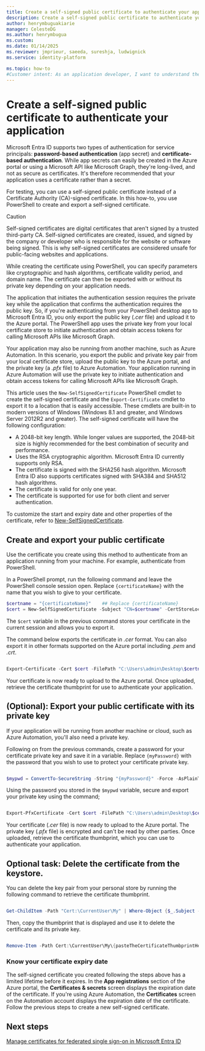 ```yaml
---
title: Create a self-signed public certificate to authenticate your application
description: Create a self-signed public certificate to authenticate your application.
author: henrymbuguakiarie
manager: CelesteDG
ms.author: henrymbugua
ms.custom:
ms.date: 01/14/2025
ms.reviewer: jmprieur, saeeda, sureshja, ludwignick
ms.service: identity-platform

ms.topic: how-to
#Customer intent: As an application developer, I want to understand the basic concepts of authentication and authorization in the Microsoft identity platform.
---
```


# Create a self-signed public certificate to authenticate your application

Microsoft Entra ID supports two types of authentication for service principals: **password-based authentication** (app secret) and **certificate-based authentication**. While app secrets can easily be created in the Azure portal or using a Microsoft API like Microsoft Graph, they're long-lived, and not as secure as certificates. It's therefore recommended that your application uses a certificate rather than a secret.

For testing, you can use a self-signed public certificate instead of a Certificate Authority (CA)-signed certificate. In this how-to, you use PowerShell to create and export a self-signed certificate.

> [!CAUTION]
> Self-signed certificates are digital certificates that aren't signed by a trusted third-party CA. Self-signed certificates are created, issued, and signed by the company or developer who is responsible for the website or software being signed. This is why self-signed certificates are considered unsafe for public-facing websites and applications.

While creating the certificate using PowerShell, you can specify parameters like cryptographic and hash algorithms, certificate validity period, and domain name. The certificate can then be exported with or without its private key depending on your application needs.

The application that initiates the authentication session requires the private key while the application that confirms the authentication requires the public key. So, if you're authenticating from your PowerShell desktop app to Microsoft Entra ID, you only export the public key (_.cer_ file) and upload it to the Azure portal. The PowerShell app uses the private key from your local certificate store to initiate authentication and obtain access tokens for calling Microsoft APIs like Microsoft Graph.

Your application may also be running from another machine, such as Azure Automation. In this scenario, you export the public and private key pair from your local certificate store, upload the public key to the Azure portal, and the private key (a *.pfx* file) to Azure Automation. Your application running in Azure Automation will use the private key to initiate authentication and obtain access tokens for calling Microsoft APIs like Microsoft Graph.

This article uses the `New-SelfSignedCertificate` PowerShell cmdlet to create the self-signed certificate and the `Export-Certificate` cmdlet to export it to a location that is easily accessible. These cmdlets are built-in to modern versions of Windows (Windows 8.1 and greater, and Windows Server 2012R2 and greater). The self-signed certificate will have the following configuration:

- A 2048-bit key length. While longer values are supported, the 2048-bit size is highly recommended for the best combination of security and performance.
- Uses the RSA cryptographic algorithm. Microsoft Entra ID currently supports only RSA.
- The certificate is signed with the SHA256 hash algorithm. Microsoft Entra ID also supports certificates signed with SHA384 and SHA512 hash algorithms.
- The certificate is valid for only one year.
- The certificate is supported for use for both client and server authentication.

To customize the start and expiry date and other properties of the certificate, refer to [New-SelfSignedCertificate](/powershell/module/pki/new-selfsignedcertificate?view=windowsserver2019-ps&preserve-view=true).

## Create and export your public certificate

Use the certificate you create using this method to authenticate from an application running from your machine. For example, authenticate from PowerShell.

In a PowerShell prompt, run the following command and leave the PowerShell console session open. Replace `{certificateName}` with the name that you wish to give to your certificate.

```powershell
$certname = "{certificateName}"    ## Replace {certificateName}
$cert = New-SelfSignedCertificate -Subject "CN=$certname" -CertStoreLocation "Cert:\CurrentUser\My" -KeyExportPolicy Exportable -KeySpec Signature -KeyLength 2048 -KeyAlgorithm RSA -HashAlgorithm SHA256

```

The `$cert` variable in the previous command stores your certificate in the current session and allows you to export it.

The command below exports the certificate in *.cer* format. You can also export it in other formats supported on the Azure portal including *.pem* and *.crt*.

```powershell

Export-Certificate -Cert $cert -FilePath "C:\Users\admin\Desktop\$certname.cer"   ## Specify your preferred location

```

Your certificate is now ready to upload to the Azure portal. Once uploaded, retrieve the certificate thumbprint for use to authenticate your application.

## (Optional): Export your public certificate with its private key

If your application will be running from another machine or cloud, such as Azure Automation, you'll also need a private key.

Following on from the previous commands, create a password for your certificate private key and save it in a variable. Replace `{myPassword}` with the password that you wish to use to protect your certificate private key.

```powershell

$mypwd = ConvertTo-SecureString -String "{myPassword}" -Force -AsPlainText  ## Replace {myPassword}

```

Using the password you stored in the `$mypwd` variable, secure and export your private key using the command;

```powershell

Export-PfxCertificate -Cert $cert -FilePath "C:\Users\admin\Desktop\$certname.pfx" -Password $mypwd   ## Specify your preferred location

```

Your certificate (_.cer_ file) is now ready to upload to the Azure portal. The private key (_.pfx_ file) is encrypted and can't be read by other parties. Once uploaded, retrieve the certificate thumbprint, which you can use to authenticate your application.

## Optional task: Delete the certificate from the keystore.

You can delete the key pair from your personal store by running the following command to retrieve the certificate thumbprint.

```powershell

Get-ChildItem -Path "Cert:\CurrentUser\My" | Where-Object {$_.Subject -Match "$certname"} | Select-Object Thumbprint, FriendlyName

```

Then, copy the thumbprint that is displayed and use it to delete the certificate and its private key.

```powershell

Remove-Item -Path Cert:\CurrentUser\My\{pasteTheCertificateThumbprintHere} -DeleteKey

```

### Know your certificate expiry date

The self-signed certificate you created following the steps above has a limited lifetime before it expires. In the **App registrations** section of the Azure portal, the **Certificates & secrets** screen displays the expiration date of the certificate. If you're using Azure Automation, the **Certificates** screen on the Automation account displays the expiration date of the certificate. Follow the previous steps to create a new self-signed certificate.

## Next steps

[Manage certificates for federated single sign-on in Microsoft Entra ID](~/identity/enterprise-apps/tutorial-manage-certificates-for-federated-single-sign-on.md)
